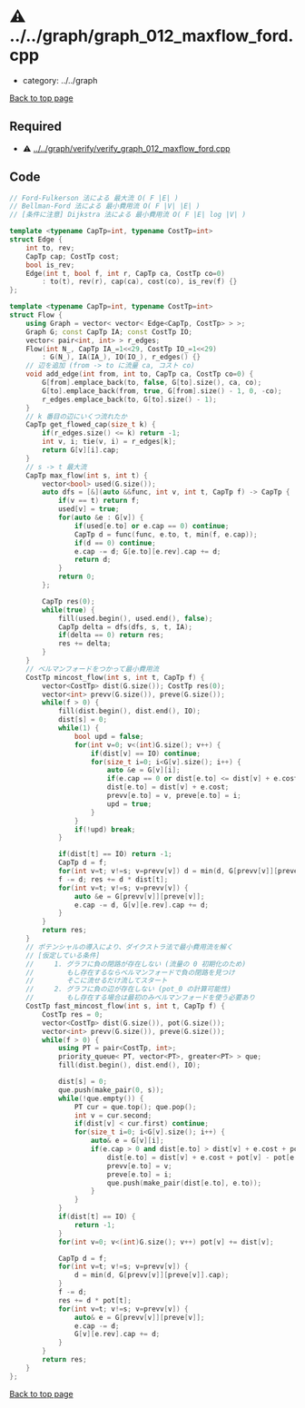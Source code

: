 <!-- mathjax config similar to math.stackexchange -->
<script type="text/javascript" async
  src="https://cdnjs.cloudflare.com/ajax/libs/mathjax/2.7.5/MathJax.js?config=TeX-MML-AM_CHTML">
</script>
<script type="text/x-mathjax-config">
  MathJax.Hub.Config({
    TeX: { equationNumbers: { autoNumber: "AMS" }},
    tex2jax: {
      inlineMath: [ ['$','$'] ],
      processEscapes: true
    },
    "HTML-CSS": { matchFontHeight: false },
    displayAlign: "left",
    displayIndent: "2em"
  });
</script>

<script type="text/javascript" src="https://cdnjs.cloudflare.com/ajax/libs/jquery/3.4.1/jquery.min.js"></script>
<script type="text/javascript" src="../../assets/js/balloons.js"></script>
<script type="text/javascript" src="../../assets/js/copy-button.js"></script>
<link rel="stylesheet" href="../../assets/css/copy-button.css" />


# :warning: ../../graph/graph_012_maxflow_ford.cpp
* category: ../../graph


[Back to top page](../../index.html)



## Required
* :warning: [../../graph/verify/verify_graph_012_maxflow_ford.cpp](verify/verify_graph_012_maxflow_ford.cpp.html)


## Code
```cpp
// Ford-Fulkerson 法による 最大流 O( F |E| )
// Bellman-Ford 法による 最小費用流 O( F |V| |E| )
// [条件に注意] Dijkstra 法による 最小費用流 O( F |E| log |V| )

template <typename CapTp=int, typename CostTp=int>
struct Edge {
    int to, rev;
    CapTp cap; CostTp cost;
    bool is_rev;
    Edge(int t, bool f, int r, CapTp ca, CostTp co=0)
        : to(t), rev(r), cap(ca), cost(co), is_rev(f) {}
};

template <typename CapTp=int, typename CostTp=int>
struct Flow {
    using Graph = vector< vector< Edge<CapTp, CostTp> > >;
    Graph G; const CapTp IA; const CostTp IO;
    vector< pair<int, int> > r_edges;
    Flow(int N_, CapTp IA_=1<<29, CostTp IO_=1<<29)
        : G(N_), IA(IA_), IO(IO_), r_edges() {}
    // 辺を追加 (from -> to に流量 ca, コスト co)
    void add_edge(int from, int to, CapTp ca, CostTp co=0) {
        G[from].emplace_back(to, false, G[to].size(), ca, co);
        G[to].emplace_back(from, true, G[from].size() - 1, 0, -co);
        r_edges.emplace_back(to, G[to].size() - 1);
    }
    // k 番目の辺にいくつ流れたか
    CapTp get_flowed_cap(size_t k) {
        if(r_edges.size() <= k) return -1;
        int v, i; tie(v, i) = r_edges[k];
        return G[v][i].cap;
    }
    // s -> t 最大流
    CapTp max_flow(int s, int t) {
        vector<bool> used(G.size());
        auto dfs = [&](auto &&func, int v, int t, CapTp f) -> CapTp {
            if(v == t) return f;
            used[v] = true;
            for(auto &e : G[v]) {
                if(used[e.to] or e.cap == 0) continue;
                CapTp d = func(func, e.to, t, min(f, e.cap));
                if(d == 0) continue;
                e.cap -= d; G[e.to][e.rev].cap += d;
                return d;
            }
            return 0;
        };

        CapTp res(0);
        while(true) {
            fill(used.begin(), used.end(), false);
            CapTp delta = dfs(dfs, s, t, IA);
            if(delta == 0) return res;
            res += delta;
        }
    }
    // ベルマンフォードをつかって最小費用流
    CostTp mincost_flow(int s, int t, CapTp f) {
        vector<CostTp> dist(G.size()); CostTp res(0);
        vector<int> prevv(G.size()), preve(G.size());
        while(f > 0) {
            fill(dist.begin(), dist.end(), IO);
            dist[s] = 0;
            while(1) {
                bool upd = false;
                for(int v=0; v<(int)G.size(); v++) {
                    if(dist[v] == IO) continue;
                    for(size_t i=0; i<G[v].size(); i++) {
                        auto &e = G[v][i];
                        if(e.cap == 0 or dist[e.to] <= dist[v] + e.cost) continue;
                        dist[e.to] = dist[v] + e.cost;
                        prevv[e.to] = v, preve[e.to] = i;
                        upd = true;
                    }
                }
                if(!upd) break;
            }

            if(dist[t] == IO) return -1;
            CapTp d = f;
            for(int v=t; v!=s; v=prevv[v]) d = min(d, G[prevv[v]][preve[v]].cap);
            f -= d; res += d * dist[t];
            for(int v=t; v!=s; v=prevv[v]) {
                auto &e = G[prevv[v]][preve[v]];
                e.cap -= d, G[v][e.rev].cap += d;
            }
        }
        return res;
    }
    // ポテンシャルの導入により、ダイクストラ法で最小費用流を解く
    // [仮定している条件]
    //     1. グラフに負の閉路が存在しない (流量の 0 初期化のため)
    //        もし存在するならベルマンフォードで負の閉路を見つけ
    //        そこに流せるだけ流してスタート
    //     2. グラフに負の辺が存在しない (pot_0 の計算可能性)
    //        もし存在する場合は最初のみベルマンフォードを使う必要あり
    CostTp fast_mincost_flow(int s, int t, CapTp f) {
        CostTp res = 0;
        vector<CostTp> dist(G.size()), pot(G.size());
        vector<int> prevv(G.size()), preve(G.size());
        while(f > 0) {
            using PT = pair<CostTp, int>;
            priority_queue< PT, vector<PT>, greater<PT> > que;
            fill(dist.begin(), dist.end(), IO);

            dist[s] = 0;
            que.push(make_pair(0, s));
            while(!que.empty()) {
                PT cur = que.top(); que.pop();
                int v = cur.second;
                if(dist[v] < cur.first) continue;
                for(size_t i=0; i<G[v].size(); i++) {
                    auto& e = G[v][i];
                    if(e.cap > 0 and dist[e.to] > dist[v] + e.cost + pot[v] - pot[e.to]) {
                        dist[e.to] = dist[v] + e.cost + pot[v] - pot[e.to];
                        prevv[e.to] = v;
                        preve[e.to] = i;
                        que.push(make_pair(dist[e.to], e.to));
                    }
                }
            }
            if(dist[t] == IO) {
                return -1;
            }
            for(int v=0; v<(int)G.size(); v++) pot[v] += dist[v];

            CapTp d = f;
            for(int v=t; v!=s; v=prevv[v]) {
                d = min(d, G[prevv[v]][preve[v]].cap);
            }
            f -= d;
            res += d * pot[t];
            for(int v=t; v!=s; v=prevv[v]) {
                auto& e = G[prevv[v]][preve[v]];
                e.cap -= d;
                G[v][e.rev].cap += d;
            }
        }
        return res;
    }    
};

```

[Back to top page](../../index.html)

